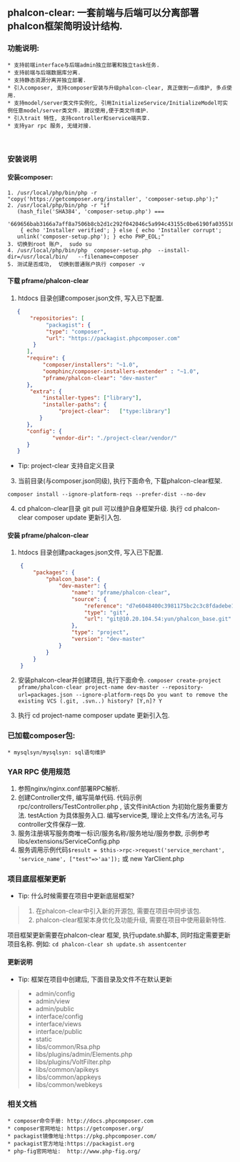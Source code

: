 ## phalcon-clear: 一套前端与后端可以分离部署phalcon框架简明设计结构.


### 功能说明:

    * 支持前端interface与后端admin独立部署和独立task任务.
    * 支持前端与后端数据库分离.
    * 支持静态资源分离并独立部署.
    * 引入composer, 支持composer安装与升级phalcon-clear, 真正做到一点维护, 多点使用.
    * 支持model/server类文件实例化, 引用InitializeService/InitializeModel可实例任意model/server类文件. 建议使用,便于类文件维护.
    * 引入trait 特性, 支持controller和service端共享.
    * 支持yar rpc 服务, 无缝对接.
    

### 安装说明
#### 安装composer:
    1. /usr/local/php/bin/php -r "copy('https://getcomposer.org/installer', 'composer-setup.php');"
    2. /usr/local/php/bin/php -r "if
       (hash_file('SHA384', 'composer-setup.php') ===
       '669656bab3166a7aff8a7506b8cb2d1c292f042046c5a994c43155c0be6190fa0355160742ab2e1c88d40d5be660b410')
        { echo 'Installer verified'; } else { echo 'Installer corrupt';
       unlink('composer-setup.php'); } echo PHP_EOL;"
    3. 切换到root 账户,  sudo su
    4. /usr/local/php/bin/php  composer-setup.php  --install-dir=/usr/local/bin/   --filename=composer
    5. 测试是否成功,  切换到普通账户执行 composer -v

#### 下载 pframe/phalcon-clear

1. htdocs 目录创建composer.json文件, 写入已下配置.
```json
   {
       "repositories": [
            "packagist": {
            "type": "composer",
            "url": "https://packagist.phpcomposer.com"
        }
      ],
      "require": {
           "composer/installers": "~1.0",
           "oomphinc/composer-installers-extender" : "~1.0",
           "pframe/phalcon-clear": "dev-master"
      },
       "extra": {
           "installer-types": ["library"],
           "installer-paths": {
                "project-clear":   ["type:library"]
          }
      },
      "config": {
              "vendor-dir": "./project-clear/vendor/"
      }
   }

```
* Tip: project-clear 支持自定义目录




3. 当前目录(与composer.json同级), 执行下面命令, 下载phalcon-clear框架.

`composer install --ignore-platform-reqs --prefer-dist --no-dev`

4. cd phalcon-clear目录 git pull 可以维护自身框架升级. 执行 cd phalcon-clear composer update 更新引入包.


#### 安装 pframe/phalcon-clear

1. htdocs 目录创建packages.json文件, 写入已下配置.
```json
    {
        "packages": {
            "phalcon_base": {
                "dev-master": {
                    "name": "pframe/phalcon-clear",
                    "source": {
                        "reference": "d7e6048400c3981175bc2c3c8fdadebe13369a98",
                        "type": "git",
                        "url": "git@10.20.104.54:yun/phalcon_base.git"
                    },
                    "type": "project",
                    "version": "dev-master"
                }
            }
        }
    }
```

2. 安装phalcon-clear并创建项目,  执行下面命令.
`composer create-project pframe/phalcon-clear project-name dev-master --repository-url=packages.json --ignore-platform-reqs`
`Do you want to remove the existing VCS (.git, .svn..) history? [Y,n]? Y`

3. 执行 cd project-name composer update 更新引入包.

### 已加载composer包:
    * mysqlsyn/mysqlsyn: sql语句维护

### YAR RPC 使用规范
1. 参照nginx/nginx.conf部署RPC解析.
2. 创建Controller文件, 编写简单代码.  代码示例 rpc/controllers/TestController.php , 该文件initAction 为初始化服务重要方法. testAction 为具体服务入口.
   编写service类, 理论上文件名/方法名,可与controller文件保存一致.
3. 服务注册填写服务商唯一标识/服务名称/服务地址/服务参数, 示例参考libs/extensions/ServiceConfig.php
4. 服务调用示例代码`$result = $this->rpc->request('service_merchant', 'service_name', ["test"=>'aa']);` 或 new YarClient.php


### 项目底层框架更新
* Tip: 什么时候需要在项目中更新底层框架?
> 1. 在phalcon-clear中引入新的开源包, 需要在项目中同步该包.
> 2. phalcon-clear框架本身优化及功能升级, 需要在项目中使用最新特性.


项目框架更新需要在phalcon-clear 框架, 执行update.sh脚本, 同时指定需要更新项目名称. 例如:
`cd phalcon-clear sh update.sh assentcenter`

#### 更新说明
 * Tip: 框架在项目中创建后, 下面目录及文件不在默认更新
> * admin/config
> * admin/view
> * admin/public
> * interface/config
> * interface/views
> * interface/public
> * static
> * libs/common/Rsa.php
> * libs/plugins/admin/Elements.php
> * libs/plugins/VoltFilter.php
> * libs/common/apikeys
> * libs/common/appkeys
> * libs/common/webkeys




### 相关文档
    * composer命令手册: http://docs.phpcomposer.com
    * composer官网地址: https://getcomposer.org/
    * packagist镜像地址:https://pkg.phpcomposer.com/
    * packagist官方地址:https://packagist.org
    * php-fig官网地址:  http://www.php-fig.org/





